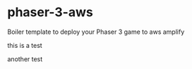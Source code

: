 # phaser-3-aws
Boiler template to deploy your Phaser 3 game to aws amplify

this is a test

another test
